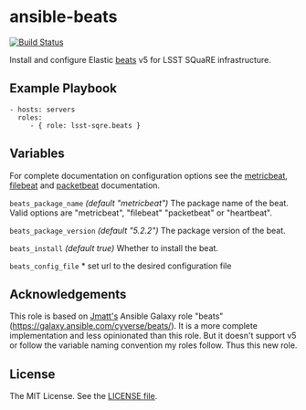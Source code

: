 ansible-beats
====================

[![Build Status](https://travis-ci.org/lsst-sqre/ansible-beats.svg?branch=master)](https://travis-ci.org/lsst-sqre/ansible-beats)

Install and configure Elastic [beats](https://www.elastic.co/products/beats) v5 for LSST SQuaRE infrastructure.

Example Playbook
----------------

    - hosts: servers
      roles:
         - { role: lsst-sqre.beats }

Variables
---------

For complete documentation on configuration options see the [metricbeat](https://www.elastic.co/guide/en/beats/metricbeat/master/index.html), [filebeat](https://www.elastic.co/guide/en/beats/filebeat/master/index.html) and [packetbeat](https://www.elastic.co/guide/en/beats/packetbeat/master/index.html) documentation.

`beats_package_name` *(default "metricbeat")* The package name of the beat. Valid options are "metricbeat", "filebeat" "packetbeat" or "heartbeat".

`beats_package_version` *(default "5.2.2")* The package version of the beat.

`beats_install` *(default true)* Whether to install the beat.

`beats_config_file` * set url to the desired configuration file

Acknowledgements
----------------

This role is based on [Jmatt's](https://galaxy.ansible.com/jmatt/beats/) Ansible Galaxy role "beats"(https://galaxy.ansible.com/cyverse/beats/). It is a more complete implementation and less opinionated than this role. But it doesn't support v5 or follow the variable naming convention my roles follow. Thus this new role.


License
-------

The MIT License. See the [LICENSE file](https://github.com/lsst-sqre/ansible-beats/blob/master/LICENSE).
